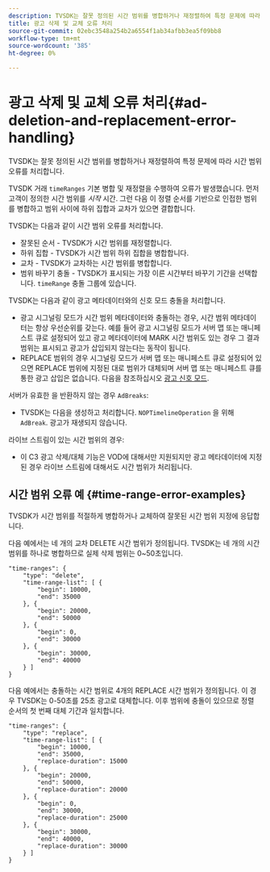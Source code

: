 ```yaml
---
description: TVSDK는 잘못 정의된 시간 범위를 병합하거나 재정렬하여 특정 문제에 따라 시간 범위 오류를 처리합니다.
title: 광고 삭제 및 교체 오류 처리
source-git-commit: 02ebc3548a254b2a6554f1ab34afbb3ea5f09bb8
workflow-type: tm+mt
source-wordcount: '385'
ht-degree: 0%

---
```


# 광고 삭제 및 교체 오류 처리{#ad-deletion-and-replacement-error-handling}

TVSDK는 잘못 정의된 시간 범위를 병합하거나 재정렬하여 특정 문제에 따라 시간 범위 오류를 처리합니다.

TVSDK 거래 `timeRanges` 기본 병합 및 재정렬을 수행하여 오류가 발생했습니다. 먼저 고객이 정의한 시간 범위를 *시작* 시간. 그런 다음 이 정렬 순서를 기반으로 인접한 범위를 병합하고 범위 사이에 하위 집합과 교차가 있으면 결합합니다.

TVSDK는 다음과 같이 시간 범위 오류를 처리합니다.

* 잘못된 순서 - TVSDK가 시간 범위를 재정렬합니다.
* 하위 집합 - TVSDK가 시간 범위 하위 집합을 병합합니다.
* 교차 - TVSDK가 교차하는 시간 범위를 병합합니다.
* 범위 바꾸기 충돌 - TVSDK가 표시되는 가장 이른 시간부터 바꾸기 기간을 선택합니다. `timeRange` 충돌 그룹에 있습니다.

TVSDK는 다음과 같이 광고 메타데이터와의 신호 모드 충돌을 처리합니다.

* 광고 시그널링 모드가 시간 범위 메타데이터와 충돌하는 경우, 시간 범위 메타데이터는 항상 우선순위를 갖는다. 예를 들어 광고 시그널링 모드가 서버 맵 또는 매니페스트 큐로 설정되어 있고 광고 메타데이터에 MARK 시간 범위도 있는 경우 그 결과 범위는 표시되고 광고가 삽입되지 않는다는 동작이 됩니다.
* REPLACE 범위의 경우 시그널링 모드가 서버 맵 또는 매니페스트 큐로 설정되어 있으면 REPLACE 범위에 지정된 대로 범위가 대체되며 서버 맵 또는 매니페스트 큐를 통한 광고 삽입은 없습니다. 다음을 참조하십시오 [광고 신호 모드](../../../tvsdk-1.4-for-android/ad-insertion/ad-insertion-metadata/android-1.4-ad-signaling-mode.md).

서버가 유효한 을 반환하지 않는 경우 `AdBreaks`:

* TVSDK는 다음을 생성하고 처리합니다. `NOPTimelineOperation` 을 위해 `AdBreak`. 광고가 재생되지 않습니다.

라이브 스트림이 있는 시간 범위의 경우:

* 이 C3 광고 삭제/대체 기능은 VOD에 대해서만 지원되지만 광고 메타데이터에 지정된 경우 라이브 스트림에 대해서도 시간 범위가 처리됩니다.

## 시간 범위 오류 예 {#time-range-error-examples}

TVSDK가 시간 범위를 적절하게 병합하거나 교체하여 잘못된 시간 범위 지정에 응답합니다.

다음 예에서는 네 개의 교차 DELETE 시간 범위가 정의됩니다. TVSDK는 네 개의 시간 범위를 하나로 병합하므로 실제 삭제 범위는 0~50초입니다.

```
"time-ranges": {
    "type": "delete",
    "time-range-list": [ {
        "begin": 10000,
        "end": 35000
    }, {
        "begin": 20000,
        "end": 50000
    }, {
        "begin": 0,
        "end": 30000
    }, {
        "begin": 30000,
        "end": 40000
    } ]
}
```

다음 예에서는 충돌하는 시간 범위로 4개의 REPLACE 시간 범위가 정의됩니다. 이 경우 TVSDK는 0-50초를 25초 광고로 대체합니다. 이후 범위에 충돌이 있으므로 정렬 순서의 첫 번째 대체 기간과 일치합니다.

```
"time-ranges": {
    "type": "replace",
    "time-range-list": [ {
        "begin": 10000,
        "end": 35000,
        "replace-duration": 15000
    }, {
        "begin": 20000,
        "end": 50000,
        "replace-duration": 20000
    }, {
        "begin": 0,
        "end": 30000,
        "replace-duration": 25000
    }, {
        "begin": 30000,
        "end": 40000,
        "replace-duration": 30000
    } ]
}
```
